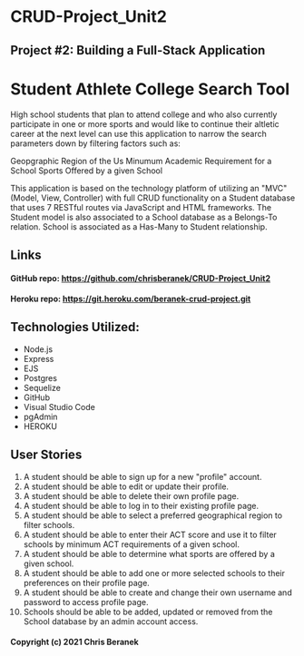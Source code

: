 # CRUD-Project_Unit2
## Project #2: Building a Full-Stack Application

# Student Athlete College Search Tool
High school students that plan to attend college and who also currently participate in one or more sports and would like to continue their altletic career at the next level can use this application to narrow the search parameters down by filtering factors such as:

Geopgraphic Region of the Us
Minumum Academic Requirement for a School
Sports Offered by a given School

This application is based on the technology platform of utilizing an "MVC" (Model, View, Controller) with full CRUD functionality on a Student database that uses 7 RESTful routes via JavaScript and HTML frameworks. The Student model is also associated to a School database as a Belongs-To relation. School is associated as a Has-Many to Student relationship.

## Links
#### GitHub repo: https://github.com/chrisberanek/CRUD-Project_Unit2
#### Heroku repo: https://git.heroku.com/beranek-crud-project.git


## Technologies Utilized:

*    Node.js
*    Express
*    EJS
*    Postgres
*    Sequelize
*    GitHub
*    Visual Studio Code
*    pgAdmin
*    HEROKU

## User Stories

1. A student should be able to sign up for a new "profile" account.
2. A student should be able to edit or update their profile.
3. A student should be able to delete their own profile page.
4. A student should be able to log in to their existing profile page.
5. A student should be able to select a preferred geographical region to filter schools.
6. A student should be able to enter their ACT score and use it to filter schools by minimum ACT requirements of a given school.
7. A student should be able to determine what sports are offered by a given school.
8. A student should be able to add one or more selected schools to their preferences on their profile page.
9. A student should be able to create and change their own username and password to access profile page.
10. Schools should be able to be added, updated or removed from the School database by an admin account access.


#### Copyright (c) 2021 Chris Beranek

